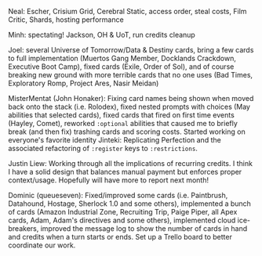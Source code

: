 Neal: Escher, Crisium Grid, Cerebral Static, access order, steal costs, Film Critic, Shards, hosting performance

Minh: spectating! Jackson, OH & UoT, run credits cleanup

Joel: several Universe of Tomorrow/Data & Destiny cards, bring a few cards to full implementation (Muertos Gang Member, Docklands Crackdown, Executive Boot Camp), fixed cards (Exile, Order of Sol), and of course breaking new ground with more terrible cards that no one uses (Bad Times, Exploratory Romp, Project Ares, Nasir Meidan)

MisterMentat (John Honaker): Fixing card names being shown when moved back onto the stack (i.e. Rolodex), fixed nested prompts with choices (May abilities that selected cards), fixed cards that fired on first time events (Hayley, Comet), reworked `:optional` abilities that caused me to briefly break (and then fix) trashing cards and scoring costs. Started working on everyone's favorite identity Jinteki: Replicating Perfection and the associated refactoring of `:register` keys to `:restrictions`.

Justin Liew: Working through all the implications of recurring credits. I think I have a solid design that balances manual payment but enforces proper context/usage. Hopefully will have more to report next month!

Dominic (queueseven): Fixed/improved some cards (i.e. Paintbrush, Datahound, Hostage, Sherlock 1.0 and some others), implemented a bunch of cards (Amazon Industrial Zone, Recruiting Trip, Paige Piper, all Apex cards, Adam, Adam's directives and some others), implemented cloud ice-breakers, improved the message log to show the number of cards in hand and credits when a turn starts or ends. Set up a Trello board to better coordinate our work.